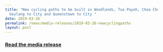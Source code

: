 ```yaml
---
title: "New cycling paths to be built in Woodlands, Toa Payoh, Choa Chu Kang,
  Geylang to City and Queenstown to City "
date: 2019-03-26
permalink: /news/media-releases/2019-03-26-newcyclingpaths
layout: post
---
```

<h3 style="color:#124596; font-weight:bold;"><a href="https://www.lta.gov.sg/content/ltagov/en/newsroom/2019/3/2/newcycling-paths-to-be-built-in-woodlands-toa-payoh-choa-chu-kang-geylang-to-cityand-queenstown-to-city.html">Read the media release</a></h3>
